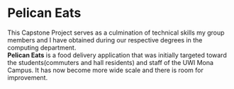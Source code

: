 # **Pelican Eats**

This Capstone Project serves as a culmination of technical skills my group members and I have obtained during our respective degrees in the computing department.  
**Pelican Eats** is a food delivery application that was initially targeted toward the students(commuters and hall residents) and staff of the UWI Mona Campus. 
It has now become more wide scale and there is room for improvement. 
